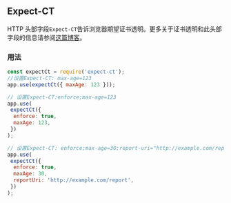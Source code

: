 ## Expect-CT

HTTP 头部字段`Expect-CT`告诉浏览器期望证书透明。更多关于证书透明和此头部字段的信息请参阅[这篇博客](https://scotthelme.co.uk/a-new-security-header-expect-ct/)。

### 用法

```javascript
const expectCt = require('expect-ct');
//设置Expect-CT: max-age=123
app.use(expectCt({ maxAge: 123 }));

// 设置Expect-CT:enforce;max-age=123
app.use(
 expectCt({
  enforce: true,
  maxAge: 123,
 })
);

// 设置Expect-CT: enforce;max-age=30;report-uri="http://example.com/report"
app.use(
 expectCt({
  enforce: true,
  maxAge: 30,
  reportUri: 'http://example.com/report',
 })
);
```
